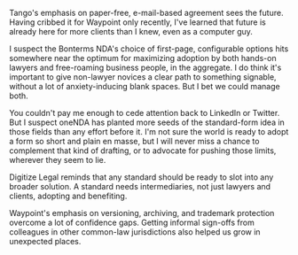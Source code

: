Tango's emphasis on paper-free, e-mail-based agreement sees the future. Having cribbed it for Waypoint only recently, I've learned that future is already here for more clients than I knew, even as a computer guy.

I suspect the Bonterms NDA's choice of first-page, configurable options hits somewhere near the optimum for maximizing adoption by both hands-on lawyers and free-roaming business people, in the aggregate. I do think it's important to give non-lawyer novices a clear path to something signable, without a lot of anxiety-inducing blank spaces. But I bet we could manage both.

You couldn't pay me enough to cede attention back to LinkedIn or Twitter. But I suspect oneNDA has planted more seeds of the standard-form idea in those fields than any effort before it. I'm not sure the world is ready to adopt a form so short and plain en masse, but I will never miss a chance to complement that kind of drafting, or to advocate for pushing those limits, wherever they seem to lie.

Digitize Legal reminds that any standard should be ready to slot into any broader solution. A standard needs intermediaries, not just lawyers and clients, adopting and benefiting.

Waypoint's emphasis on versioning, archiving, and trademark protection overcome a lot of confidence gaps. Getting informal sign-offs from colleagues in other common-law jurisdictions also helped us grow in unexpected places.

